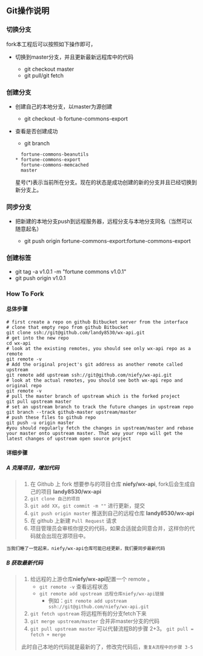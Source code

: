 ## Git操作说明

### 切换分支

fork本工程后可以按照如下操作即可，

- 切换到master分支，并且更新最新远程库中的代码

  - git checkout master
  - git pull/git fetch

### 创建分支

- 创建自己的本地分支，以master为源创建

  - git checkout -b fortune-commons-export

- 查看是否创建成功

  - git branch

  ```shell
    fortune-commons-beanutils
  * fortune-commons-export
    fortune-commons-memcached
    master
  ```

  星号(*)表示当前所在分支。现在的状态是成功创建的新的分支并且已经切换到新分支上。

### 同步分支

- 把新建的本地分支push到远程服务器，远程分支与本地分支同名（当然可以随意起名）

  - git push origin fortune-commons-export:fortune-commons-export

### 创建标签

- git tag -a v1.0.1 -m "fortune commons v1.0.1"
- git push origin v1.0.1

### How To Fork

#### 总体步骤

```shell
# first create a repo on github Bitbucket server from the interface
# clone that empty repo from github Bitbucket
git clone ssh://git@github.com/landy8530/wx-api.git
# get into the new repo
cd wx-api
# look at the existing remotes, you should see only wx-api repo as a remote
git remote -v
# Add the original project's git address as another remote called upstream
git remote add upstream ssh://git@github.com/niefy/wx-api.git
# look at the actual remotes, you should see both wx-api repo and original repo
git remote -v
# pull the master branch of upstream which is the forked project
git pull upstream master
# set an upstream branch to track the future changes in upstream repo
git branch --track github-master upstream/master
# push these files to github repo
git push -u origin master
#you should regularly fetch the changes in upstream/master and rebase your master onto upstream master. That way your repo will get the latest changes of upstream open source project
```

#### 详细步骤

##### A 克隆项目，增加代码

> 1. 在 Github 上 fork 想要参与的项目仓库 **niefy/wx-api**, fork后会生成自己的项目 **landy8530/wx-api**
> 2. `git clone 自己的项目`
> 3. `git add XX`，`git commit -m ""` 进行更新，提交
> 4. `git push origin master` 推送到自己的远程仓库 **landy8530/wx-api**
> 5. 在 github 上新建 `Pull Request` 请求
> 6. 项目管理员会审核你提交的代码，如果合适就会同意合并，这样你的代码就会出现在源项目中。

```undefined
当我们睡了一觉起来，niefy/wx-api仓库可能已经更新，我们要同步最新代码
```

##### B 获取最新代码

> 1. 给远程的上游仓库**niefy/wx-api**配置一个 remote 。
>    - `git remote -v` 查看远程状态
>    - `git remote add upstream 远程仓库niefy/wx-api链接`
>      - 例如：`git remote add upstream ssh://git@github.com/niefy/wx-api.git`
> 2. `git fetch upstream` 将远程所有的分支fetch下来
> 3. `git merge upstream/master` 合并非master分支的代码
> 4. `git pull upstream master` 可以代替流程B的步骤 2+3。 `git pull = fetch + merge`
>
> 此时自己本地的代码就是最新的了，修改完代码后，`重复A流程中的步骤 3-5`